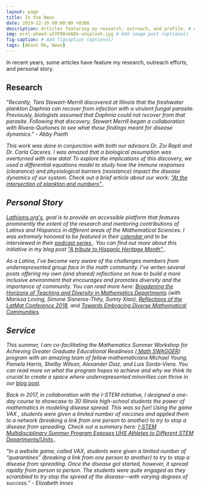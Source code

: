 ```yaml
---
layout: page
title: In the News
date: 2019-12-10 00:00:00 +0300
description: Articles featuring my research, outreach, and profile. # Add post description (optional)
img: erol-ahmed-aIYFR0vbADk-unsplash.jpg # Add image post (optional)
fig-caption: # Add figcaption (optional)
tags: [About Me, News] 
---
```


In recent years, some articles have feature my research, outreach efforts, and personal story. 

## Research

<em>"Recently, Tara Stewart-Merrill discovered at Illinois that the freshwater plankton <em>Daphnia<em> can recover from infection with a virulent fungal parasite. Previously, biologists assumed that Daphnia could not recover from that parasite. Following that discovery, Stewart Merrill began a collaboration with Rivera-Quiñones to see what these findings meant for disease dynamics." - Abby Paeth<em>

This work was done in conjunction with both our advisors Dr. Zoi Rapti and Dr. Carla C&aacute;ceres. I was amazed that a biological assumption was overturned with new data! To explore the implications of this discovery, we used a differential equations model to study how the immune responses (clearance) and physiological barriers (resistance) impact the disease dynamics of our system. Check out a brief article about our work: <a href="https://las.illinois.edu/news/2019-05-14/intersection-plankton-and-numbers"> "At the intersection of plankton and numbers" </a>.

## Personal Story
<a href="http://www.lathisms.org/"> Lathisms.org's</a>, goal is to provide an accessible platform that features prominently the extent of the research and mentoring contributions of Latinxs and Hispanics in different areas of the Mathematical Sciences. I was extremely honored to be featured in their <a href="http://www.lathisms.org/monday-october-1st-2018.html"> calendar </a> and to be interviewed in their <a href="http://lathisms.com/2019Podcasts/Rivera-Quinones%20Lathisms.mp3" > podcast series </a>. You can find out more about this initiative in my blog post <a href="https://blogs.ams.org/blogonmathblogs/2019/09/12/a-tribute-to-hispanic-heritage-month/"> "A tribute to Hispanic Heritage Month" </a>. 

As a Latina, I've become very aware of the challenges members from underrepresented group face in the math community. I've writen several posts offering my own (and shared) reflections on how to build a more inclusive environment that encourages and promotes diversity and the importance of community. You can read more here: <a href="https://www.ams.org/journals/notices/201911/rnoti-p1831.pdf"> Broadening the Horizons
of Teaching and Diversity in
Mathematics Departments</a> (with Marissa Loving, Simone Sisneros-Thity, Sunny Xiao), <a href="https://qubeshub.org/news/blog/2018/03/reflections-on-the-latinx-in-the-mathematical-sciences-conference-2018" > Reflections of the LatMat Conference 2018</a>, and <a href="https://www.ams.org/journals/notices/201805/rnoti-p547.pdf"> Towards Embracing Diverse
Mathematical Communities</a>.

## Service 
This summer, I am co-facilitating the Mathematics Summer Workshop for Achieving Greater Graduate Educational Readiness (<a href="https://sites.google.com/view/mathswagger/home"> Math SWAGGER</a>) program with an amazing team of fellow mathematicians Michael Young, Pamela Harris, Shelby Wilson, Alexander Diaz, and Luis Sordo-Viera. You can read more on what the program hopes to achieve and why we think its crucial to create a space where underrepresented minorities can thrive in our <a href="https://blogs.ams.org/mathmentoringnetwork/2020/05/13/math-swagger/"> blog post</a>. 

Back in 2017, in collaboration with the I-STEM initiative, I designed a one-day course to showcase to 30 Illinois high-school students the power of mathematics in modeling disease spread. This was so fun! Using the game VAX , students were given a limited number of vaccines and applied them to a network (breaking a link from one person to another) to try to stop a disease from spreading. Check out a summary here: <a href = "http://istem.illinois.edu/news/istemcamp.17.html" > I-STEM Multidisciplinary Summer Program Exposes UHS Athletes to Different STEM Departments/Units </a>.

<em>"In a website game, called VAX, students were given a limited number of “quarantines” (breaking a link from one person to another) to try to stop a disease from spreading. Once the disease got started, however, it spread rapidly from person to person. The students were quite engaged as they scrambled to try stop the spread of the disease—with varying degrees of success." -  Elizabeth Innes <em>
